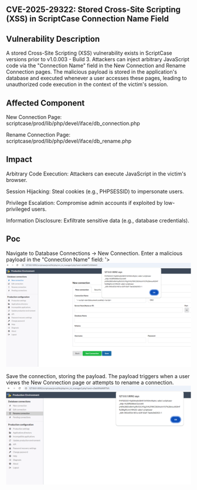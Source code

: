 ## CVE-2025-29322: Stored Cross-Site Scripting (XSS) in ScriptCase Connection Name Field

## Vulnerability Description

A stored Cross-Site Scripting (XSS) vulnerability exists in ScriptCase versions prior to v1.0.003 - Build 3. Attackers can inject arbitrary JavaScript code via the "Connection Name" field in the New Connection and Rename Connection pages. The malicious payload is stored in the application's database and executed whenever a user accesses these pages, leading to unauthorized code execution in the context of the victim's session.

## Affected Component

New Connection Page: scriptcase/prod/lib/php/devel/iface/db_connection.php

Rename Connection Page: scriptcase/prod/lib/php/devel/iface/db_rename.php

## Impact

Arbitrary Code Execution: Attackers can execute JavaScript in the victim's browser.

Session Hijacking: Steal cookies (e.g., PHPSESSID) to impersonate users.

Privilege Escalation: Compromise admin accounts if exploited by low-privileged users.

Information Disclosure: Exfiltrate sensitive data (e.g., database credentials).

## Poc
Navigate to Database Connections → New Connection.
Enter a malicious payload in the "Connection Name" field:
'><script>alert(document.cookie);</script>
![](https://github.com/simalamuel/Research/blob/main/CVE-2025-29322/images/xss_01.png)

Save the connection, storing the payload.
The payload triggers when a user views the New Connection page or attempts to rename a connection.
![](https://github.com/simalamuel/Research/blob/main/CVE-2025-29322/images/xss_02.png)

